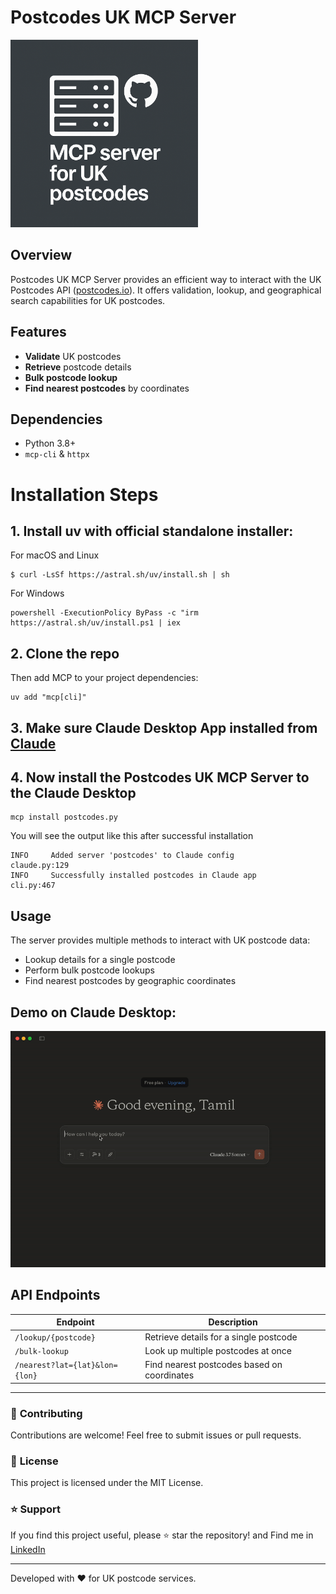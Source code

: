 # Postcodes UK MCP Server
<img src="readme_files/logo.png" width="300" height="300" />

## Overview
Postcodes UK MCP Server provides an efficient way to interact with the UK Postcodes API ([postcodes.io](https://postcodes.io/)). It offers validation, lookup, and geographical search capabilities for UK postcodes.

## Features
- **Validate** UK postcodes
- **Retrieve** postcode details
- **Bulk postcode lookup**
- **Find nearest postcodes** by coordinates

## Dependencies
- Python 3.8+
- `mcp-cli` &  `httpx`

# Installation Steps

## 1. Install uv with official standalone installer:

For macOS and Linux 
```
$ curl -LsSf https://astral.sh/uv/install.sh | sh
```

For Windows
```
powershell -ExecutionPolicy ByPass -c "irm https://astral.sh/uv/install.ps1 | iex
```

## 2. Clone the repo
Then add MCP to your project dependencies:
```
uv add "mcp[cli]"
```

## 3. Make sure Claude Desktop App installed from [Claude](https://claude.ai/download)

## 4. Now install the Postcodes UK MCP Server to the Claude Desktop
    
    mcp install postcodes.py
    

You will see the output like this after successful installation

```    
INFO     Added server 'postcodes' to Claude config                                                      claude.py:129
INFO     Successfully installed postcodes in Claude app                                                    cli.py:467
``` 

## Usage
The server provides multiple methods to interact with UK postcode data:
- Lookup details for a single postcode
- Perform bulk postcode lookups
- Find nearest postcodes by geographic coordinates

## Demo on Claude Desktop:
![](readme_files/ezgif-8a4350db048589.gif)


## API Endpoints
| Endpoint | Description |
|----------|-------------|
| `/lookup/{postcode}` | Retrieve details for a single postcode |
| `/bulk-lookup` | Look up multiple postcodes at once |
| `/nearest?lat={lat}&lon={lon}` | Find nearest postcodes based on coordinates |

---
### 📌 **Contributing**
Contributions are welcome! Feel free to submit issues or pull requests.

### 📄 **License**
This project is licensed under the MIT License.

### ⭐ **Support**
If you find this project useful, please ⭐ star the repository! and Find me in [LinkedIn](https://www.linkedin.com/in/selva221724/)

---
Developed with ❤️ for UK postcode services.




